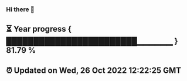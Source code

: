 ### Hi there 👋
⏳ Year progress { ████████████████████████▁▁▁▁▁▁ } 81.79 %
---
⏰ Updated on Wed, 26 Oct 2022 12:22:25 GMT
---
